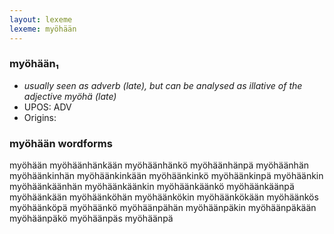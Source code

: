```yaml
---
layout: lexeme
lexeme: myöhään
---
```


###  myöhään₁

* _usually seen as adverb (late), but can be analysed as illative of the adjective *myöhä* (late)_
* UPOS:  ADV
* Origins: 


### myöhään wordforms

myöhään
myöhäänhänkään
myöhäänhänkö
myöhäänhänpä
myöhäänhän
myöhäänkinhän
myöhäänkinkään
myöhäänkinkö
myöhäänkinpä
myöhäänkin
myöhäänkäänhän
myöhäänkäänkin
myöhäänkäänkö
myöhäänkäänpä
myöhäänkään
myöhäänköhän
myöhäänkökin
myöhäänkökään
myöhäänkös
myöhäänköpä
myöhäänkö
myöhäänpähän
myöhäänpäkin
myöhäänpäkään
myöhäänpäkö
myöhäänpäs
myöhäänpä

